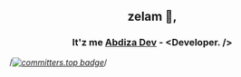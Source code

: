 <h2 align="center">zelam 👋,</h2> 
<h3 align="center">It'z me <a href="https://abdiza.tech">Abdiza Dev</a> - &lt;Developer. /&gt;</h3>

/*[![committers.top badge](https://user-badge.committers.top/ethiopia/USERNAME.svg)](https://user-badge.committers.top/ethiopia/abdisaDev)*/

